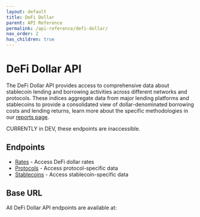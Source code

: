 ```yaml
---
layout: default
title: DeFi Dollar
parent: API Reference
permalink: /api-reference/defi-dollar/
nav_order: 2
has_children: true
---
```


# DeFi Dollar API

The DeFi Dollar API provides access to comprehensive data about stablecoin lending and borrowing activities across different networks and protocols. These indices aggregate data from major lending platforms and stablecoins to provide a consolidated view of dollar-denominated borrowing costs and lending returns, learn more about the specific methodologies in our [reports page](https://allez.xyz/reports).

CURRENTLY in DEV, these endpoints are inaccessible.

## Endpoints
- [Rates](#) - Access DeFi dollar rates
- [Protocols](#) - Access protocol-specific data
- [Stablecoins](#) - Access stablecoin-specific data

## Base URL

All DeFi Dollar API endpoints are available at:

